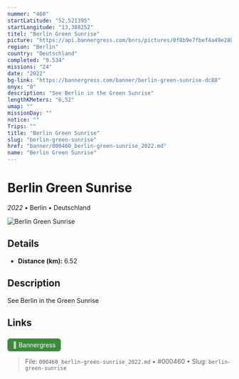 ```yaml
---
nummer: "460"
startLatitude: "52,521395"
startLongitude: "13,388252"
titel: "Berlin Green Sunrise"
picture: "https://api.bannergress.com/bnrs/pictures/0f8b9e7fbef4a49e2886011f753f6d05"
region: "Berlin"
country: "Deutschland"
completed: "9.534"
missions: "24"
date: "2022"
bg-link: "https://bannergress.com/banner/berlin-green-sunrise-dc88"
onyx: "0"
description: "See Berlin in the Green Sunrise"
lengthKMeters: "6,52"
umap: ""
missionDay: ""
notice: ""
Trips: ""
title: "Berlin Green Sunrise"
slug: "berlin-green-sunrise"
href: "banner/000460_berlin-green-sunrise_2022.md"
name: "Berlin Green Sunrise"
---
```

# Berlin Green Sunrise

*2022* • Berlin • Deutschland

![Berlin Green Sunrise](https://api.bannergress.com/bnrs/pictures/0f8b9e7fbef4a49e2886011f753f6d05)



## Details
- **Distance (km):** 6.52






## Description
See Berlin in the Green Sunrise



## Links
<a href="https://bannergress.com/banner/berlin-green-sunrise-dc88" style="display:inline-block;margin:6px 8px 0 0;padding:6px 12px;background:#3c8b3c;color:#fff;text-decoration:none;border-radius:6px;">🔗 Bannergress</a>




> File: `000460_berlin-green-sunrise_2022.md` • #000460 • Slug: `berlin-green-sunrise`
